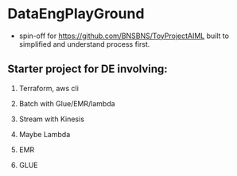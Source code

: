 # DataEngPlayGround
- spin-off for https://github.com/BNSBNS/ToyProjectAIML built to simplified and understand process first.

## Starter project for DE involving:

1) Terraform, aws cli 

2) Batch with Glue/EMR/lambda

3) Stream with Kinesis

4) Maybe Lambda

5) EMR
  
6) GLUE

